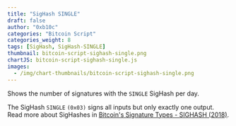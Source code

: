 ```yaml
---
title: "SigHash SINGLE"
draft: false
author: "0xb10c"
categories: "Bitcoin Script"
categories_weight: 8
tags: [SigHash, SigHash-SINGLE]
thumbnail: bitcoin-script-sighash-single.png
chartJS: bitcoin-script-sighash-single.js
images:
  - /img/chart-thumbnails/bitcoin-script-sighash-single.png
---
```


Shows the number of signatures with the `SINGLE` SigHash per day.
<!--more-->

The SigHash `SINGLE` `(0x03)` signs all inputs but only exactly one output.
Read more about SigHashes in [Bitcoin's Signature Types - SIGHASH (2018)](https://raghavsood.com/blog/2018/06/10/bitcoin-signature-types-sighash).
